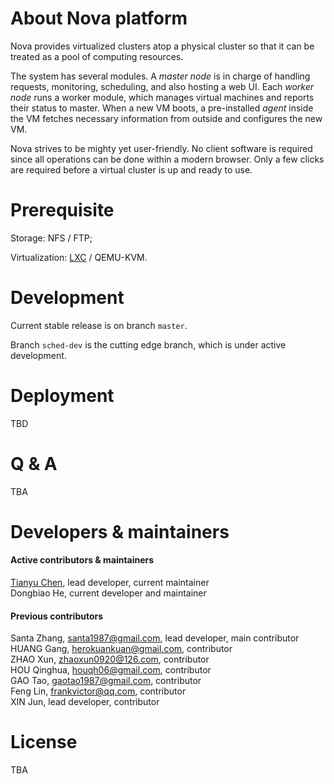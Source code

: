About Nova platform
===================

Nova provides virtualized clusters atop a physical cluster so that it can be treated as a pool of computing resources. 

The system has several modules. A *master node* is in charge of handling requests, monitoring, scheduling, and also hosting a web UI. Each *worker node* runs a worker module, which manages virtual machines and reports their status to master. When a new VM boots, a pre-installed *agent* inside the VM fetches necessary information from outside and configures the new VM.

Nova strives to be mighty yet user-friendly. No client software is required since all operations can be done within a modern browser. Only a few clicks are required before a virtual cluster is up and ready to use. 


Prerequisite
============

Storage: NFS / FTP; 

Virtualization: [LXC](https://linuxcontainers.org/lxc/introduction/) / QEMU-KVM. 

Development
============

Current stable release is on branch `master`. 

Branch `sched-dev` is the cutting edge branch, which is under active development. 

Deployment
============

TBD

Q & A
=======

TBA

Developers & maintainers
==========

#### Active contributors & maintainers

[Tianyu Chen](https://github.com/cty12), lead developer, current maintainer  
Dongbiao He, current developer and maintainer  

#### Previous contributors

Santa Zhang, santa1987@gmail.com, lead developer, main contributor  
HUANG Gang, herokuankuan@gmail.com, contributor  
ZHAO Xun, zhaoxun0920@126.com, contributor  
HOU Qinghua, houqh06@gmail.com, contributor  
GAO Tao, gaotao1987@gmail.com, contributor  
Feng Lin, frankvictor@qq.com, contributor  
XIN Jun, lead developer, contributor  

License
==========

TBA

